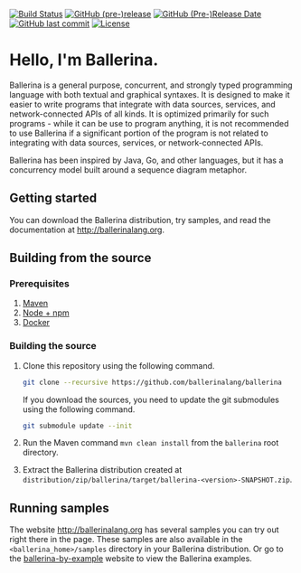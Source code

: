 [![Build Status](https://wso2.org/jenkins/buildStatus/icon?job=ballerina-lang/ballerina)](https://wso2.org/jenkins/view/All%20Builds/job/ballerina-lang/job/ballerina/)
[![GitHub (pre-)release](https://img.shields.io/github/release/ballerina-lang/ballerina/all.svg)](https://github.com/ballerina-lang/ballerina/releases)
[![GitHub (Pre-)Release Date](https://img.shields.io/github/release-date-pre/ballerina-lang/ballerina.svg)](https://github.com/ballerina-lang/ballerina/releases)
[![GitHub last commit](https://img.shields.io/github/last-commit/ballerina-lang/ballerina.svg)](https://github.com/ballerina-lang/ballerina/commits/master)
[![License](https://img.shields.io/badge/License-Apache%202.0-blue.svg)](https://opensource.org/licenses/Apache-2.0)


# Hello, I'm Ballerina.

Ballerina is a general purpose, concurrent, and strongly typed programming language with both textual and graphical syntaxes. It is designed to make it easier to write programs that integrate with data sources, services, and network-connected APIs of all kinds. It is optimized primarily for such programs - while it can be use to program anything, it is not recommended to use Ballerina if a significant portion of the program is not related to integrating with data sources, services, or network-connected APIs.

Ballerina has been inspired by Java, Go, and other languages, but it has a concurrency model built around a sequence diagram metaphor.

## Getting started

You can download the Ballerina distribution, try samples, and read the documentation at http://ballerinalang.org.

## Building from the source

### Prerequisites

1. [Maven](https://maven.apache.org/download.cgi)
2. [Node + npm](https://nodejs.org/en/download/)
3. [Docker](https://www.docker.com/get-docker)

### Building the source

1. Clone this repository using the following command.

    ```bash
    git clone --recursive https://github.com/ballerinalang/ballerina
    ```

    If you download the sources, you need to update the git submodules using the following command.
    
    ```bash
    git submodule update --init 
    ```
2. Run the Maven command ``mvn clean install`` from the ``ballerina`` root directory.
3. Extract the Ballerina distribution created at `distribution/zip/ballerina/target/ballerina-<version>-SNAPSHOT.zip`.

## Running samples

The website http://ballerinalang.org has several samples you can try out right there in the page. These samples are also available in the `<ballerina_home>/samples` directory in your Ballerina distribution. Or go to the [ballerina-by-example](https://ballerinalang.org/docs/by-example/) website to view the Ballerina examples.  
